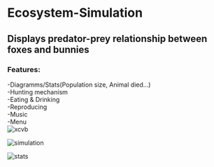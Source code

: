 # Ecosystem-Simulation
## Displays predator-prey relationship between foxes and bunnies
### Features:
-Diagramms/Stats(Population size, Animal died...)  
-Hunting mechanism  
-Eating & Drinking  
-Reproducing  
-Music  
-Menu  
![xcvb](https://user-images.githubusercontent.com/81301569/175152961-578bfc46-60c9-43b7-8a86-f89ae455077d.png)

![simulation](https://user-images.githubusercontent.com/81301569/193419547-c5c12501-2a0d-481e-b6e5-d86040d65933.png)

![stats](https://user-images.githubusercontent.com/81301569/193419550-4a2b5b7f-2a11-453e-a52a-b402d4dead06.png)
